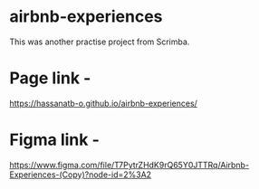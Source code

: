 # airbnb-experiences

This was another practise project from Scrimba. 

# Page link - 
https://hassanatb-o.github.io/airbnb-experiences/

# Figma link - 
https://www.figma.com/file/T7PytrZHdK9rQ65Y0JTTRq/Airbnb-Experiences-(Copy)?node-id=2%3A2
